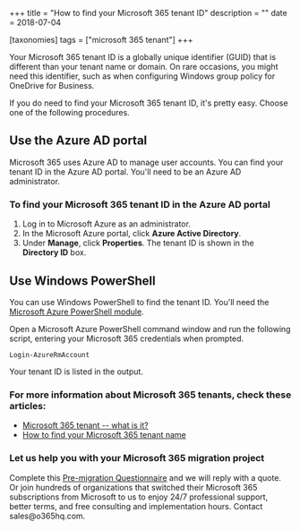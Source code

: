 +++
title = "How to find your Microsoft 365 tenant ID"
description = ""
date = 2018-07-04

[taxonomies]
tags = ["microsoft 365 tenant"]
+++

Your Microsoft 365 tenant ID is a globally unique identifier
(GUID) that is different than your tenant name or domain. On
rare occasions, you might need this identifier, such as when configuring
Windows group policy for OneDrive for Business.

If you do need to find your Microsoft 365 tenant ID, it's pretty easy.
Choose one of the following procedures.

Use the Azure AD portal
-----------------------

Microsoft 365 uses Azure AD to manage user accounts. You can find your
tenant ID in the Azure AD portal. You'll need to be an Azure AD
administrator.

### To find your Microsoft 365 tenant ID in the Azure AD portal

1.  Log in to Microsoft Azure as an administrator.
2.  In the Microsoft Azure portal, click **Azure Active Directory**.
3.  Under **Manage**, click **Properties**. The tenant ID is shown in
    the **Directory ID** box.

Use Windows PowerShell
----------------------

You can use Windows PowerShell to find the tenant ID. You'll need the
[Microsoft Azure PowerShell
module](https://go.microsoft.com/fwlink/p/?LinkId=717444).

Open a Microsoft Azure PowerShell command window and run the following
script, entering your Microsoft 365 credentials when prompted.

`Login-AzureRmAccount`

Your tenant ID is listed in the output.

### For more information about Microsoft 365 tenants, check these articles:

-   [Microsoft 365 tenant -- what is
    it?](https://o365hq.com/faq/what-is-office-365-or-azure-ad-tenant)
-   [How to find your Microsoft 365 tenant
    name](https://o365hq.com/faq/how-to-find-your-office-365-tenant-name)

### Let us help you with your Microsoft 365 migration project

Complete this [Pre-migration
Questionnaire](https://office365.typeform.com/to/TMQniV) and we will
reply with a quote. Or join hundreds of organizations that switched
their Microsoft 365 subscriptions from Microsoft to us to enjoy 24/7
professional support, better terms, and free consulting and
implementation hours. Contact sales\@o365hq.com.
